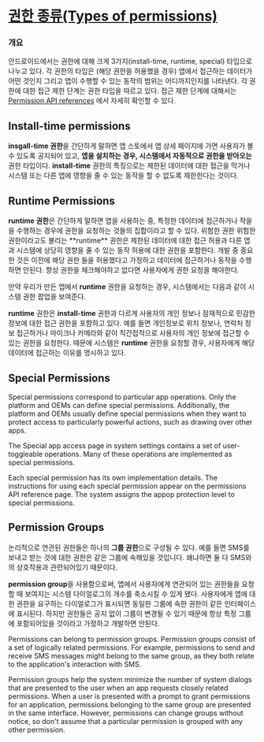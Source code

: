 # [권한 종류(Types of permissions)](https://developer.android.com/guide/topics/permissions/overview)

### 개요
안드로이드에서는 권한에 대해 크게 3가지(install-time, runtime, special) 타입으로 나누고 있다.
각 권한의 타입은 (해당 권한을 허용했을 경우) 앱에서 접근하는 데이터가 어떤 것인지 그리고 앱이 수행할 수 있는 동작의 범위는 어디까지인지를 나타낸다. 
각 권한에 대한 접근 제한 단계는 권한 타입을 따르고 있다.
접근 제한 단계에 대해서는 [Permission API references](https://developer.android.com/reference/android/Manifest.permission) 에서 자세히 확인할 수 있다.

## Install-time permissions
**insgall-time 권한**을 간단하게 말하면 앱 스토에서 앱 상세 페이지에 가면 사용자가 볼 수 있도록 공지되어 있고, **앱을 설치하는 경우, 시스템에서 자동적으로 권한을 받아오는** 권한 타입이다.
**install-time** 권한의 특징으로는 제한된 데이터에 대한 접근을 막거나 시스템 또는 다른 앱에 영향을 줄 수 있는 동작을 할 수 없도록 제한한다는 것이다.

<!--
추가적으로는 `install-time` 권한 타입안에서도 타입이 2가지(Normal, Signature)로 나뉜다.

### Normal Permissions
**normal** 권한은 앱의 샌드박스를 넘어 확장되지만 사용자의 개인정보와 다른 앱의 동작에 거의 위험을 주지 않는 데이터 및 작업에 대한 접근을 허용한다.

### Signature permissions

-->

## Runtime Permissions

<p>
<strong>runtime 권한</strong>은 간단하게 말하면 앱을 사용하는 중, 특정한 데이터에 접근하거나 작을을 수행하는 경우에 권한을 요청하는 것들의 집합이라고 할 수 있다.
위험한 권한
위험한 권한이라고도 불리는 **runtime** 권한은 제한된 데이터에 대한 접근 허용과 다른 앱과 시스템에 상당히 영향을 줄 수 있는 동작 허용에 대한 권한을 포함한다.
개발 중 중요한 것은 이전에 해당 권한 들을 허용했다고 가정하고 데이터에 접근하거나 동작을 수행하면 안된다.
항상 권한을 체크해야하고 없다면 사용자에게 권한 요청을 해야한다.
</p>

<p>

만약 우리가 만든 앱에서 <strong>runtime</strong> 권한을 요청하는 경우, 시스템에서는 다음과 같이 시스템 권한 팝업을 보여준다.

</p>


<p>

<strong>runtime</strong> 권한은 <strong>install-time</strong> 권한과 다르게 사용자의 개인 정보나 잠재적으로 민감한 정보에 대한 접근 권한을 포함하고 있다.
예를 들면 개인정보로 위치 정보나, 연락처 정보 접근하거나 마이크나 카메라와 같이 직간접적으로 사용자의 개인 정보에 접근할 수 있는 권한을 요청한다.
때문에 시스템은 <strong>runtime</strong> 권한을 요청할 경우, 사용자에게 해당 데이터에 접근하는 이유를 명시하고 있다.

</p>

## Special Permissions
Special permissions correspond to particular app operations. Only the platform and OEMs can define special permissions. Additionally, the platform and OEMs usually define special permissions when they want to protect access to particularly powerful actions, such as drawing over other apps.

The Special app access page in system settings contains a set of user-toggleable operations. Many of these operations are implemented as special permissions.

Each special permission has its own implementation details. The instructions for using each special permission appear on the permissions API reference page. The system assigns the appop protection level to special permissions.

## Permission Groups

<p>

  논리적으로 연관된 권한들은 하나의 <strong>그룹 권한</strong>으로 구성될 수 있다.
  예를 들면 SMS를 보내고 받는 것에 대한 권한은 같은 그룹에 속해있을 것입니다. 왜냐하면 둘 다 SMS와의 상호작용과 관련되어있기 때문이다.
  
  <strong>permission group</strong>을 사용함으로써, 앱에서 사용자에게 연관되어 있는 권한들을 요청 할 때 보여지는 시스템 다이얼로그의 개수를 축소시킬 수 있게 됐다.
  사용자에게 앱에 대한 권한을 요구하는 다이얼로그가 표시되면 동일한 그룹에 속한 권한이 같은 인터페이스에 표시된다.
  하지만 권한들은 공지 없이 그룹이 변경될 수 있기 때문에 항상 특정 그룹에 포함되어있을 것이라고 가정하고 개발하면 안된다.
  
</p>

Permissions can belong to permission groups. Permission groups consist of a set of logically related permissions. For example, permissions to send and receive SMS messages might belong to the same group, as they both relate to the application's interaction with SMS.

Permission groups help the system minimize the number of system dialogs that are presented to the user when an app requests closely related permissions. When a user is presented with a prompt to grant permissions for an application, permissions belonging to the same group are presented in the same interface. However, permissions can change groups without notice, so don't assume that a particular permission is grouped with any other permission.

